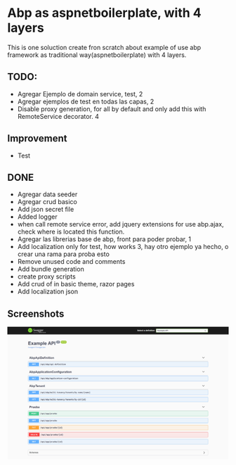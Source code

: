 # Abp as aspnetboilerplate, with 4 layers
This is one soluction create fron scratch about example of use abp framework as traditional way(aspnetboilerplate) with 4 layers.

## TODO:
- Agregar Ejemplo de domain service, test, 2
- Agregar ejemplos de test en todas las capas, 2
- Disable proxy generation, for all by default and only add this with RemoteService decorator. 4

## Improvement
- Test

## DONE
- Agregar data seeder
- Agregar crud basico
- Add json secret file
- Added logger
- when call remote service error, add jquery extensions for use abp.ajax, check where is located this function.
- Agregar las librerias base de abp, front para poder probar, 1
- Add localization only for test, how works                 3, hay otro ejemplo ya hecho, o crear una rama para proba esto
- Remove unused code and comments
- Add bundle generation
- create proxy scripts
- Add crud of in basic theme, razor pages
- Add localization json

## Screenshots


![alt](/images/screencapture-localhost-5001-swagger-index-html-2022-12-02-16_18_03.png)
